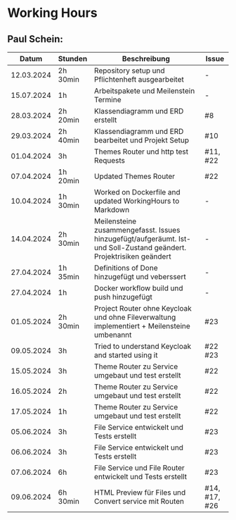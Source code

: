 # Working Hours

## Paul Schein:
| Datum      | Stunden  | Beschreibung                                                                                                         | Issue    |
|------------|----------|----------------------------------------------------------------------------------------------------------------------|----------|
| 12.03.2024 | 2h 30min | Repository setup und Pflichtenheft ausgearbeitet                                                                     | -        |
| 15.07.2024 | 1h       | Arbeitspakete und Meilenstein Termine                                                                                | -        |
| 28.03.2024 | 2h 20min | Klassendiagramm und ERD erstellt                                                                                     | #8       |
| 29.03.2024 | 2h 40min | Klassendiagramm und ERD bearbeitet und Projekt Setup                                                                 | #10      |
| 01.04.2024 | 3h       | Themes Router und http test Requests                                                                                 | #11, #22 |
| 07.04.2024 | 1h 20min | Updated Themes Router                                                                                                | #22      |
| 10.04.2024 | 1h 30min | Worked on Dockerfile and updated WorkingHours to Markdown                                                            | -        |
| 14.04.2024 | 2h 30min | Meilensteine zusammengefasst. Issues hinzugefügt/aufgeräumt. Ist- und Soll-Zustand geändert. Projektrisiken geändert | -        |
| 27.04.2024 | 1h 35min | Definitions of Done hinzugefügt und veberssert                                                                       | -        |
| 27.04.2024 | 1h       | Docker workflow build und push hinzugefügt                                                                           | -        |
| 01.05.2024 | 2h 30min | Project Router ohne Keycloak und ohne Fileverwaltung implementiert + Meilensteine umbenannt                          | #23      |
| 09.05.2024 | 3h       | Tried to understand Keycloak and started using it                                                                    | #22 #23  |
| 15.05.2024 | 3h       | Theme Router zu Service umgebaut und test erstellt                                                                   | #22      |
| 16.05.2024 | 2h       | Theme Router zu Service umgebaut und test erstellt                                                                   | #22      |
| 17.05.2024 | 1h       | Theme Router zu Service umgebaut und test erstellt                                                                   | #22      |
| 05.06.2024 | 3h       | File Service entwickelt und Tests erstellt                                                                           | #23      |
| 06.06.2024 | 3h       | File Service entwickelt und Tests erstellt                                                                           | #23      |
| 07.06.2024 | 6h       | File Service und File Router entwickelt und Tests erstellt                                                           | #23      |
| 09.06.2024 | 6h 30min | HTML Preview für Files und Convert service mit Routen                                                                | #14, #17, #26 |
